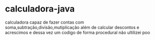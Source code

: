 # calculadora-java
calculadora capaz de fazer contas com soma,subtração,divisão,mutiplicação além de calcular descontos e acrescimos e dessa vez um codigo de forma procedural não  ultilizei poo
